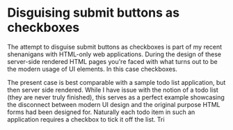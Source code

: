 Disguising submit buttons as checkboxes
====

The attempt to disguise submit buttons as checkboxes is part of my recent shenanigans with HTML-only web applications. During the design of these server-side rendered HTML pages you're faced with what turns out to be the modern usage of UI elements. In this case checkboxes.

The present case is best comparable with a sample todo list application, but then server side rendered. While I have issue with the notion of a todo list (they are never truly finished), this serves as a perfect example showcasing the disconnect between modern UI design and the original purpose HTML forms had been designed for. Naturally each todo item in such an application requires a checkbox to tick it off the list. Tri